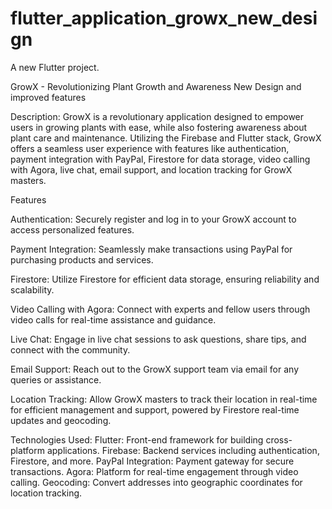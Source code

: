 # flutter_application_growx_new_design

A new Flutter project.

GrowX - Revolutionizing Plant Growth and Awareness
New Design and improved features

Description: GrowX is a revolutionary application designed to empower users in growing plants with ease, while also fostering awareness about plant care and maintenance. Utilizing the Firebase and Flutter stack, GrowX offers a seamless user experience with features like authentication, payment integration with PayPal, Firestore for data storage, video calling with Agora, live chat, email support, and location tracking for GrowX masters.

Features

Authentication: Securely register and log in to your GrowX account to access personalized features.

Payment Integration: Seamlessly make transactions using PayPal for purchasing products and services.

Firestore: Utilize Firestore for efficient data storage, ensuring reliability and scalability.

Video Calling with Agora: Connect with experts and fellow users through video calls for real-time assistance and guidance.

Live Chat: Engage in live chat sessions to ask questions, share tips, and connect with the community.

Email Support: Reach out to the GrowX support team via email for any queries or assistance.

Location Tracking: Allow GrowX masters to track their location in real-time for efficient management and support, powered by Firestore real-time updates and geocoding.

Technologies Used: Flutter: Front-end framework for building cross-platform applications. Firebase: Backend services including authentication, Firestore, and more. PayPal Integration: Payment gateway for secure transactions. Agora: Platform for real-time engagement through video calling. Geocoding: Convert addresses into geographic coordinates for location tracking.
